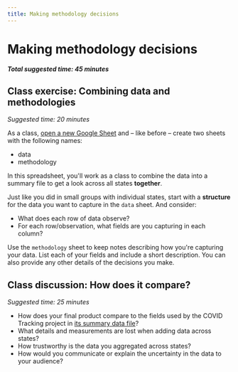 ```yaml
---
title: Making methodology decisions
---
```


# Making methodology decisions

***Total suggested time: 45 minutes***

## Class exercise: Combining data and methodologies

*Suggested time: 20 minutes*

As a class, [open a new Google Sheet](https://sheet.new) and – like before – create two sheets with the following names:
* data
* methodology

In this spreadsheet, you'll work as a class to combine the data into a summary file to get a look across all states **together**.

Just like you did in small groups with individual states, start with a **structure** for the data you want to capture in the `data` sheet. And consider:
* What does each row of data observe?
* For each row/observation, what fields are you capturing in each column?

Use the `methodology` sheet to keep notes describing how you're capturing your data. List each of your fields and include a short description. You can also provide any other details of the decisions you make.

## Class discussion: How does it compare?

*Suggested time: 25 minutes*

* How does your final product compare to the fields used by the COVID Tracking project in [its summary data file](https://covidtracking.com/data/download/national-history.csv)?
* What details and measurements are lost when adding data across states?
* How trustworthy is the data you aggregated across states?
* How would you communicate or explain the uncertainty in the data to your audience?


